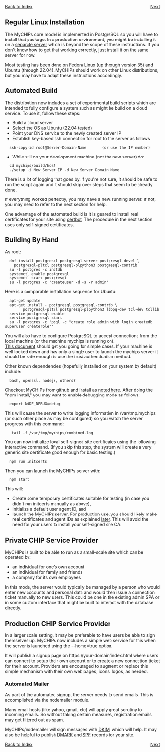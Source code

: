 <div style="display: flex; justify-content: space-between;">
  <a href="README.md#contents">Back to Index</a>
  <a href="use-admin.md">Next</a>
</div>

## Regular Linux Installation

The MyCHIPs core model is implemented in PostgreSQL so you will have to install that package.
In a production environment, you might be installing it on a 
[separate server](use-pki.md#database-certificates) which  is beyond the scope of these instructions.
If you don't know how to get that working correctly, just install it on the same server for now.

Most testing has been done on Fedora Linux (up through version 35) and Ubuntu (through 22.04).
MyCHIPs should work on other Linux distributions, but you may have to adapt these
instructions accordingly.

## Automated Build
The distribution now includes a set of experimental build scripts which are intended
to fully configure a system such as might be build on a cloud service.
To use it, follow these steps:
- Build a cloud server
- Select the OS as Ubuntu (22.04 tested)
- Point your DNS service to the newly created server IP
- Establish key-based ssh connection for root to the server as follows
```
  ssh-copy-id root@Server-Domain-Name		(or use the IP number)
```
- While still on your development machine (not the new server) do:
```
  cd mychips/build/host
  ./setup -i New_Server_IP -d New_Server_Domain_Name
```

There is a lot of logging that goes by.  If you're not sure, it should
be safe to run the script again and it should skip over steps that seem
to be already done.

If everything worked perfectly, you may have a new, running server.
If not, you may need to refer to the next section for help.

One advantage of the automated build is it is geared to install real
certificates for your site using [certbot](https://letsencrypt.com).
The procedure in the next section uses only self-signed certificates.

## Building By Hand
As root:
```
  dnf install postgresql postgresql-server postgresql-devel \
  	postgresql-pltcl postgresql-plpython3 postgresql-contrib
  su -l postgres -c initdb
  systemctl enable postgresql
  systemctl start postgresql
  su -l postgres -c 'createuser -d -s -r admin'
```
Here is a comparable installation sequence for Ubuntu:
```
  apt-get update
  apt-get install - postgresql postgresql-contrib \
        postgresql-pltcl postgresql-plpython3 libpq-dev tcl-dev tcllib
  service postgresql enable
  service postgresql start
  su -l postgres -c 'psql -c "create role admin with login createdb superuser createrole"'
```
You will also have to configure PostgreSQL to accept connections from the local
machine (or the machine mychips is running on).  
[This document](https://www.postgresql.org/docs/current/auth-pg-hba-conf.html)
should get you going for simple cases.
If your machine is well locked down and has only a single user to launch the mychips server
it should be safe enough to use the trust authentication method.

Other known dependencies (hopefully installed on your system by default) include:
```
  bash, openssl, nodejs, others?
```
Checkout MyCHIPs from github and install as [noted here](use-start.md#getting-started).
After doing the "npm install," you may want to enable debugging mode as follows:
```
  export NODE_DEBUG=debug
```
  This will cause the server to write logging information in /var/tmp/mychips (or such other
  place as may be configured) so you watch the server progress with this command:
```
   tail -f /var/tmp/mychips/combined.log
```
You can now initialize local self-signed site certificates using the following interactive command.
(If you skip this step, the system will create a very generic site certificate good enough for basic testing.)

```
  npm run initcerts
```
Then you can launch the MyCHIPs server with:
```
  npm start
```
This will:
- Create some temporary certificates suitable for testing (in case you didn't run initcerts manually as above),
- Initialize a default user agent ID, and
- Iaunch the MyCHIPs server.
For production use, you should likely make real certificates and agent IDs as explained [later](use-pki.md).
This will avoid the need for your users to install your self-signed site CA.

## Private CHIP Service Provider
MyCHIPs is built to be able to run as a small-scale site which can be operated by:
- an individual for one's own account
- an individual for family and friends
- a company for its own employees

In this mode, the server would typically be managed by a person who would enter new accounts
and personal data and would then issue a connection ticket manually to new users.
This could be one in the existing admin SPA or in some custom interface that might be built to
interact with the database directly.

## Production CHIP Service Provider
In a larger scale setting, it may be preferable to have users be able to sign themselves up.
MyCHIPs now includes a simple web service for this when the server is launched using the
--home=true option.

It will publish a signup page on https://your-domain/index.html where users can connect to
setup their own account or to create a new connection ticket for their account.
Providers are encouraged to augment or replace this simple mechanism with their own web pages, icons, logos, as needed.

### Automated Mailer
As part of the automated signup, the server needs to send emails.
This is accomplished via the nodemailer module.

Many email hosts (like yahoo, gmail, etc) will apply great scrutiny to incoming emails.
So without taking certain measures, registration emails may get filtered out as spam.

MyCHIPs/nodemailer will sign messages with [DKIM](https://dkim.org), which will help.
It may also be helpful to publish [DMARK](https://dmarc.org/overview/)
and [SPF](https://open-spf.org) records for your site.

<div style="display: flex; justify-content: space-between;">
  <a href="README.md#contents">Back to Index</a>
  <a href="use-admin.md">Next</a>
</div>
